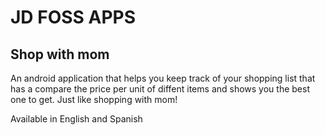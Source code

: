# JD FOSS APPS

## Shop with mom

An android application that helps you keep track of your shopping list that has a compare the price per unit of diffent items and shows you the best one to get. Just like shopping with mom!

Available in English and Spanish
